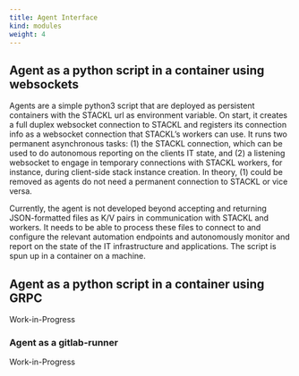 ```yaml
---
title: Agent Interface
kind: modules
weight: 4
---
```


## Agent as a python script in a container using websockets

Agents are a simple python3 script that are deployed as persistent containers with the STACKL url as environment variable. On start, it  creates a full duplex websocket connection to STACKL and registers its connection info as a websocket connection that STACKL’s workers can use. It runs two permanent asynchronous tasks: (1) the STACKL connection, which can be used to do autonomous reporting on the clients IT state, and (2) a listening websocket to engage in temporary connections with STACKL workers, for instance, during client-side stack instance creation. In theory, (1) could be removed as  agents do not need a permanent connection to STACKL or vice versa.

Currently, the agent is not developed beyond accepting and returning JSON-formatted files as K/V pairs in communication with STACKL and workers. It needs to be able to process these files to connect to and configure the relevant automation endpoints and autonomously monitor and report on the state of the IT infrastructure and applications.  The script is spun up in a container on a machine.

## Agent as a python script in a container using GRPC

Work-in-Progress

### Agent as a gitlab-runner

Work-in-Progress
